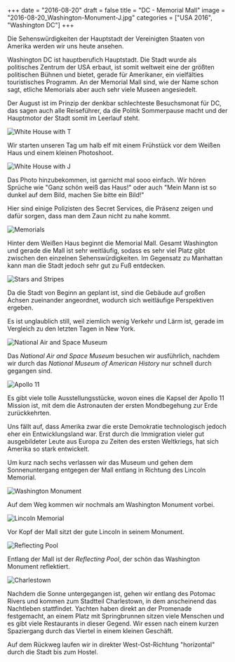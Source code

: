 +++
date = "2016-08-20"
draft = false
title = "DC - Memorial Mall"
image = "2016-08-20_Washington-Monument-J.jpg"
categories = ["USA 2016", "Washington DC"]
+++

Die Sehenswürdigkeiten der Hauptstadt der Vereinigten Staaten
von Amerika werden wir uns heute ansehen.

Washington DC ist hauptberufich Hauptstadt.
Die Stadt wurde als politisches Zentrum der USA erbaut,
ist somit weltweit eine der größten politischen Bühnen
und bietet, gerade für Amerikaner, ein vielfälties touristisches
Programm.
An der Memorial Mall sind, wie der Name schon sagt,
etliche Memorials aber auch sehr viele Museen angesiedelt.

Der August ist im Prinzip der denkbar schlechteste
Besuchsmonat für DC, das sagen auch alle Reiseführer,
da die Politik Sommerpause macht und der Hauptmotor
der Stadt somit im Leerlauf steht.

![White House with T](/images/2016-08-20_White-House-T.jpg)

Wir starten unseren Tag um halb elf mit einem Frühstück
vor dem Weißen Haus
und einem kleinen Photoshoot.

![White House with J](/images/2016-08-20_White-House-J.jpg)

Das Photo hinzubekommen, ist garnicht mal sooo einfach.
Wir hören Sprüche wie
"Ganz schön weiß das Haus!" oder auch
"Mein Mann ist so dunkel auf dem Bild, machen Sie bitte ein Bild!"

Hier sind einige Polizisten des Secret Services, die Präsenz
zeigen und dafür sorgen,
dass man dem Zaun nicht zu nahe kommt.

![Memorials](/images/2016-08-20_Memorials.jpg)

Hinter dem Weißen Haus beginnt die Memorial Mall.
Gesamt Washington und gerade die Mall ist sehr
weitläufig, sodass es sehr viel Platz gibt zwischen
den einzelnen Sehenswürdigkeiten.
Im Gegensatz zu Manhattan kann man die Stadt jedoch
sehr gut zu Fuß entdecken.

![Stars and Stripes](/images/2016-08-20_Stars-And-Stripes.jpg)

Da die Stadt von Beginn an geplant ist, sind die Gebäude
auf großen Achsen zueinander angeordnet, wodurch
sich weitläufige Perspektiven ergeben.

Es ist unglaublich still, weil ziemlich wenig
Verkehr und Lärm ist, gerade im Vergleich zu den letzten Tagen in New York.

![National Air and Space Museum](/images/2016-08-20_Air-And-Space-Museum.jpg)

Das *National Air and Space Museum* besuchen
wir ausführlich, nachdem wir durch das
*National Museum of American History*
nur schnell durch gegangen sind.

![Apollo 11](/images/2016-08-20_Apollo-11.jpg)

Es gibt viele tolle Ausstellungsstücke,
wovon eines die Kapsel der Apollo 11 Mission ist,
mit dem die Astronauten der ersten
Mondbegehung zur Erde zurückkehrten.

Uns fällt auf, dass Amerika zwar die erste Demokratie technologisch jedoch
eher ein Entwicklungsland war.
Erst durch die Immigration vieler
gut ausgebildeter Leute aus Europa zu Zeiten des
ersten Weltkriegs, hat sich Amerika so stark entwickelt.

Um kurz nach sechs verlassen wir das Museum
und gehen dem Sonnenuntergang entgegen
der Mall entlang in Richtung des Lincoln
Memorial.

![Washington Monument](/images/2016-08-20_Washington-Monument.jpg)

Auf dem Weg kommen wir nochmals am
Washington Monument vorbei.

![Lincoln Memorial](/images/2016-08-20_Lincoln-Memorial.jpg)

Vor Kopf der Mall sitzt der gute
Lincoln in seinem Monument.

![Reflecting Pool](/images/2016-08-20_Reflecting-Pool.jpg)

Entlang der Mall ist der *Reflecting Pool*,
der schön das Washington Monument reflektiert.

![Charlestown](/images/2016-08-20_Charlestown.jpg)

Nachdem die Sonne untergegangen ist,
gehen wir entlang des Potomac Rivers
und kommen zum Stadtteil Charlestown,
in dem anscheinend das Nachtleben stattfindet.
Yachten haben direkt an der Promenade
festgemacht, an einem Platz mit Springbrunnen
sitzen viele Menschen und es gibt
viele Restaurants in dieser Gegend.
Wir essen nach einem kurzen Spaziergang durch
das Viertel in einem kleinen Geschäft.

Auf dem Rückweg laufen wir in direkter
West-Ost-Richtung "horizontal"
durch die Stadt bis
zum Hostel.
